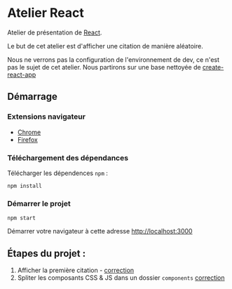 # Atelier React

Atelier de présentation de [React](https://facebook.github.io/react/).

Le but de cet atelier est d'afficher une citation de manière aléatoire.

Nous ne verrons pas la configuration de l'environnement de dev, ce n'est pas le sujet de cet atelier.
Nous partirons sur une base nettoyée de [create-react-app](https://github.com/facebookincubator/create-react-app)

## Démarrage

### Extensions navigateur

* [Chrome](https://chrome.google.com/webstore/detail/react-developer-tools/fmkadmapgofadopljbjfkapdkoienihi)
* [Firefox](https://addons.mozilla.org/fr/firefox/addon/react-devtools/)

### Téléchargement des dépendances

Télécharger les dépendences `npm` :

```
npm install
```

### Démarrer le projet

```
npm start
```

Démarrer votre navigateur à cette adresse [http://localhost:3000](http://localhost:3000)

## Étapes du projet :

1. Afficher la première citation - [correction](https://github.com/sutter/workshop-react-newbie/tree/feature/step-1)
2. Spliter les composants CSS & JS dans un dossier `components` [correction](https://github.com/sutter/workshop-react-newbie/tree/feature/step-2)
